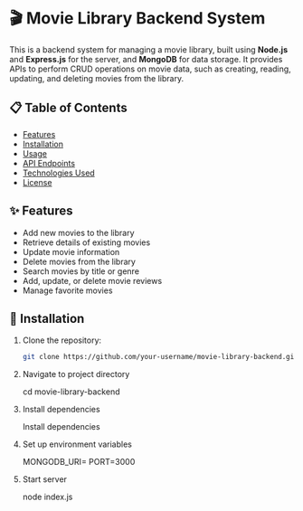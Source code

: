 # 🎬 Movie Library Backend System

This is a backend system for managing a movie library, built using **Node.js** and **Express.js** for the server, and **MongoDB** for data storage. It provides APIs to perform CRUD operations on movie data, such as creating, reading, updating, and deleting movies from the library.

## 📋 Table of Contents

- [Features](#features)
- [Installation](#installation)
- [Usage](#usage)
- [API Endpoints](#api-endpoints)
- [Technologies Used](#technologies-used)
- [License](#license)

## ✨ Features

- Add new movies to the library
- Retrieve details of existing movies
- Update movie information
- Delete movies from the library
- Search movies by title or genre
- Add, update, or delete movie reviews
- Manage favorite movies

## 🚀 Installation

1. Clone the repository:

   ```bash
   git clone https://github.com/your-username/movie-library-backend.git

2. Navigate to project directory

    cd movie-library-backend

3. Install dependencies

    Install dependencies

4. Set up environment variables

    MONGODB_URI=<your-mongodb-connection-string>
    PORT=3000

5. Start server

    node index.js


